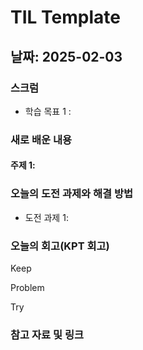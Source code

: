# TIL Template

## 날짜: 2025-02-03

### 스크럼
- 학습 목표 1 : 

### 새로 배운 내용
#### 주제 1: 


### 오늘의 도전 과제와 해결 방법
- 도전 과제 1: 

### 오늘의 회고(KPT 회고)
Keep


Problem


Try


### 참고 자료 및 링크
